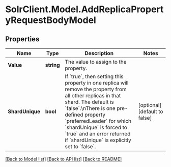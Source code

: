 # SolrClient.Model.AddReplicaPropertyRequestBodyModel

## Properties

Name | Type | Description | Notes
------------ | ------------- | ------------- | -------------
**Value** | **string** | The value to assign to the property. | 
**ShardUnique** | **bool** | If &#x60;true&#x60;, then setting this property in one replica will remove the property from all other replicas in that shard. The default is &#x60;false&#x60;.\\nThere is one pre-defined property &#x60;preferredLeader&#x60; for which &#x60;shardUnique&#x60; is forced to &#x60;true&#x60; and an error returned if &#x60;shardUnique&#x60; is explicitly set to &#x60;false&#x60;. | [optional] [default to false]

[[Back to Model list]](../README.md#documentation-for-models) [[Back to API list]](../README.md#documentation-for-api-endpoints) [[Back to README]](../README.md)

